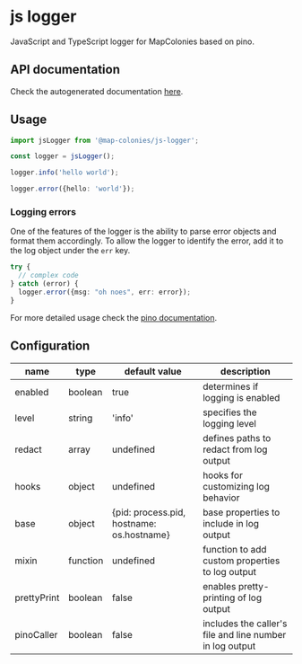 # js logger

JavaScript and TypeScript logger for MapColonies based on pino.

## API documentation
Check the autogenerated documentation [here](https://mapcolonies.github.io/js-logger/).

## Usage

```typescript
import jsLogger from '@map-colonies/js-logger';

const logger = jsLogger();

logger.info('hello world');

logger.error({hello: 'world'});
```

### Logging errors
One of the features of the logger is the ability to parse error objects and format them accordingly.
To allow the logger to identify the error, add it to the log object under the `err` key.
```typescript
try {
  // complex code
} catch (error) {
  logger.error({msg: "oh noes", err: error});
}
```

For more detailed usage check the [pino documentation](https://github.com/pinojs/pino).

## Configuration
| name | type | default value | description |
|---|---|---|---|
| enabled | boolean | true | determines if logging is enabled |
| level | string | 'info' | specifies the logging level |
| redact | array | undefined | defines paths to redact from log output |
| hooks | object | undefined | hooks for customizing log behavior |
| base | object | {pid: process.pid, hostname: os.hostname} | base properties to include in log output |
| mixin | function | undefined | function to add custom properties to log output |
| prettyPrint | boolean | false | enables pretty-printing of log output |
| pinoCaller | boolean | false | includes the caller's file and line number in log output |
